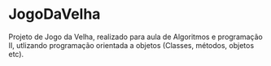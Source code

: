# JogoDaVelha
Projeto de Jogo da Velha, realizado para aula de Algoritmos e programação II, utlizando programação orientada a objetos (Classes, métodos, objetos etc).
